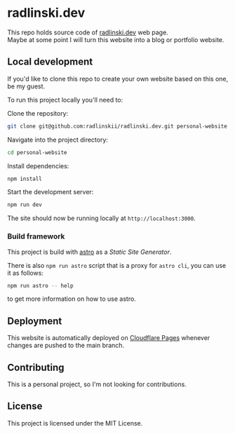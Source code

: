 # radlinski.dev

This repo holds source code of [radlinski.dev](https://radlinski.dev) web page.\
Maybe at some point I will turn this website into a blog or portfolio website.

## Local development

If you'd like to clone this repo to create your own website based on this one, be my guest.

To run this project locally you'll need to:

Clone the repository:

```bash
git clone git@github.com:radlinskii/radlinski.dev.git personal-website
```

Navigate into the project directory:

```bash
cd personal-website
```

Install dependencies:

```bash
npm install
```

Start the development server:

```bash
npm run dev
```

The site should now be running locally at `http://localhost:3000`.

### Build framework

This project is build with [astro](https://astro.build) as a *Static Site Generator*.

There is also `npm run astro` script that is a proxy for `astro cli`, you can use it as follows:

```bash
npm run astro -- help
```

to get more information on how to use astro.

## Deployment

This website is automatically deployed on [Cloudflare Pages](https://pages.cloudflare.com) whenever changes are pushed to the main branch.

## Contributing

This is a personal project, so I'm not looking for contributions.

## License

This project is licensed under the MIT License.
